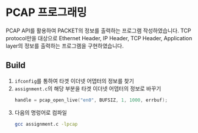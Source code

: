 # PCAP 프로그래밍

PCAP API를 활용하여 PACKET의 정보를 출력하는 프로그램 작성하였습니다. TCP protocol만을 대상으로 Ethernet Header, IP Header, TCP Header, Application layer의 정보를 출력하는 프로그램을 구현하였습니다.

## Build

1. `ifconfig`를 통하여 타겟 이더넷 어뎁터의 정보를 찾기
2. `assignment.c`의 해당 부분을 타겟 이더넷 어뎁터의 정보로 바꾸기
   ```c
   handle = pcap_open_live("en0", BUFSIZ, 1, 1000, errbuf);
   ```
3. 다음의 명렁어로 컴파일
   ```sh
   gcc assignment.c -lpcap
   ```

